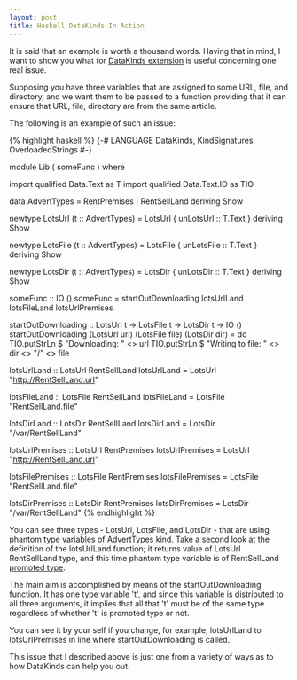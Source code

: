 ```yaml
---
layout: post
title: Haskell DataKinds In Action
---
```


It is said that an example is worth a thousand words. Having that in mind, I want to show you what for [DataKinds extension](https://downloads.haskell.org/~ghc/7.8.4/docs/html/users_guide/promotion.html) is useful concerning one real issue.

Supposing you have three variables that are assigned to some URL, file, and directory, and we want them to be passed to a function providing that it can ensure that URL, file, directory are from the same article.

The following is an example of such an issue:

{% highlight haskell %}
{-# LANGUAGE DataKinds, KindSignatures, OverloadedStrings #-}

module Lib
    ( someFunc
    ) where

import qualified Data.Text    as T
import qualified Data.Text.IO as TIO

data AdvertTypes =
      RentPremises
    | RentSellLand
    deriving Show

newtype LotsUrl (t :: AdvertTypes) =
  LotsUrl { unLotsUrl :: T.Text } deriving Show

newtype LotsFile (t :: AdvertTypes) =
  LotsFile { unLotsFile :: T.Text } deriving Show

newtype LotsDir (t :: AdvertTypes) =
  LotsDir { unLotsDir :: T.Text } deriving Show


someFunc :: IO ()
someFunc =
  startOutDownloading lotsUrlLand lotsFileLand lotsUrlPremises

startOutDownloading :: LotsUrl t -> LotsFile t -> LotsDir t -> IO ()
startOutDownloading (LotsUrl url) (LotsFile file) (LotsDir dir) = do
  TIO.putStrLn $ "Downloading: " <> url
  TIO.putStrLn $ "Writing to file: " <> dir <> "/" <> file

lotsUrlLand :: LotsUrl RentSellLand
lotsUrlLand = LotsUrl "http://RentSellLand.url"

lotsFileLand :: LotsFile RentSellLand
lotsFileLand = LotsFile "RentSellLand.file"

lotsDirLand :: LotsDir RentSellLand
lotsDirLand = LotsDir "/var/RentSellLand"

lotsUrlPremises :: LotsUrl RentPremises
lotsUrlPremises = LotsUrl "http://RentSellLand.url"

lotsFilePremises :: LotsFile RentPremises
lotsFilePremises = LotsFile "RentSellLand.file"

lotsDirPremises :: LotsDir RentPremises
lotsDirPremises = LotsDir "/var/RentSellLand"
{% endhighlight %}

You can see three types - LotsUrl, LotsFile, and LotsDir - that are using phantom type variables of AdvertTypes kind. Take a second look at the definition of the lotsUrlLand function; it returns value of LotsUrl RentSellLand type, and this time phantom type variable is of RentSellLand [promoted type](https://downloads.haskell.org/~ghc/7.8.4/docs/html/users_guide/promotion.html).

The main aim is accomplished by means of the startOutDownloading function. It has one type variable 't', and since this variable is distributed to all three arguments, it implies that all that 't' must be of the same type regardless of whether 't' is promoted type or not.

You can see it by your self if you change, for example, lotsUrlLand to lotsUrlPremises in line where startOutDownloading is called.

This issue that I described above is just one from a variety of ways as to how DataKinds can help you out.

